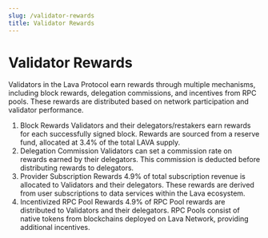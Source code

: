 ```yaml
---
slug: /validator-rewards
title: Validator Rewards
---
```


# Validator Rewards

Validators in the Lava Protocol earn rewards through multiple mechanisms, including block rewards, delegation commissions, and incentives from RPC pools. These rewards are distributed based on network participation and validator performance.

1. Block Rewards
Validators and their delegators/restakers earn rewards for each successfully signed block.
Rewards are sourced from a reserve fund, allocated at 3.4% of the total LAVA supply.
2. Delegation Commission
Validators can set a commission rate on rewards earned by their delegators.
This commission is deducted before distributing rewards to delegators.
3. Provider Subscription Rewards
4.9% of total subscription revenue is allocated to Validators and their delegators.
These rewards are derived from user subscriptions to data services within the Lava ecosystem.
4. Incentivized RPC Pool Rewards
4.9% of RPC Pool rewards are distributed to Validators and their delegators.
RPC Pools consist of native tokens from blockchains deployed on Lava Network, providing additional incentives.

